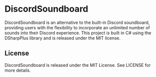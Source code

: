 # DiscordSoundboard

DiscordSoundboard is an alternative to the built-in Discord soundboard, providing users with the flexibility to incorporate an unlimited number of sounds into their Discord experience. This project is built in C# using the DSharpPlus library and is released under the MIT license.

## License

DiscordSoundboard is released under the MIT License. See LICENSE for more details.
